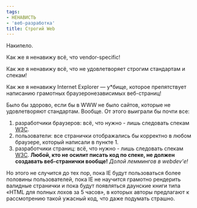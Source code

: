 ```yaml
---
tags:
- НЕНАВИСТЬ
- 'веб-разработка'
title: Строгий Web
---
```


Накипело.

Как же я ненавижу всё, что vendor-specific!

Как же я ненавижу всё, что не удовлетворяет строгим стандартам и спекам!

Как же я ненавижу Internet Explorer — у\*бище, которое препятствует
написанию грамотных браузеронезависимых веб-страниц!

Было бы здорово, если бы в WWW не было сайтов, которые не удовлетворяют
стандартам. Вообще. От этого выиграли бы почти все:

1.  разработчики браузеров: всё, что нужно - лишь следовать спекам
    [W3C][].
2.  пользователи: все странички отображались бы корректно в любом
    браузере, который написали в пункте 1.
3.  разработчики страниц: всё, что нужно - лишь следовать спекам
    [W3C][]. **Любой, кто не осилит писать код по спеке, не должен
    создавать веб-странички вообще!** *Долой леммингов в webdev'е!*

Но этого не случится до тех пор, пока IE будут пользоваться более
половины пользователей, пока IE не научится грамотно рендерить валидные
странички и пока будут появляться даунские книги типа «HTML для полных
лохов за 5 часов», в которых авторы предлагают к рассмотрению такой
ужасный код, что даже подумать страшно.

  [W3C]: http://www.w3c.org/
